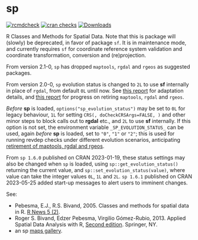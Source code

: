 # sp

[![rcmdcheck](https://github.com/edzer/sp/actions/workflows/rcmdcheck.yaml/badge.svg)](https://github.com/edzer/sp/actions/workflows/rcmdcheck.yaml)
[![cran checks](https://badges.cranchecks.info/worst/sp.svg)](https://cran.r-project.org/web/checks/check_results_sp.html)
[![Downloads](http://cranlogs.r-pkg.org/badges/sp?color=brightgreen)](http://www.r-pkg.org/pkg/sp)

R Classes and Methods for Spatial Data. Note that this is package will (slowly) be deprecated, in favor of package `sf`. It is in maintenance mode, and currently requires `sf` for coordinate reference system validation and coordinate transformation, conversion and (re)projection.

From version 2.1-0, `sp` has dropped `maptools`, `rgdal` and `rgeos` as suggested packages.

From version 2.0-0, `sp` evolution status is changed to `2L` to use **sf** internally in place of `rgdal`, from default `0L` until now. See [this report](https://r-spatial.org/r/2023/05/15/evolution4.html) for adaptation details, and [this report](https://r-spatial.org/r/2023/04/10/evolution3.html) for progress on retiring `maptools`, `rgdal` and `rgeos`.

*Before* **sp** is loaded, `options("sp_evolution_status")` may be set to `0L` for legacy behaviour, `1L` for setting `CRS(, doCheckCRSArgs=FALSE, )` and other minor steps to block calls out to **rgdal** etc., and `2L` to use **sf** internally. If this option is not set, the environment variable `_SP_EVOLUTION_STATUS_` can be used, again *before* **sp** is loaded, set to `"0"`, `"1"` or `"2"`; this is used for running revdep checks under different evolution scenarios, anticipating [retirement of maptools, rgdal and rgeos](https://r-spatial.org/r/2022/04/12/evolution.html).

From `sp 1.6.0` published on CRAN 2023-01-19, these status settings may also be changed when `sp` is loaded, using `sp::get_evolution_status()` returning the current value, and `sp::set_evolution_status(value)`, where value can take the integer values `0L`, `1L` and `2L`. `sp 1.6.1` published on CRAN 2023-05-25 added start-up messages to alert users to imminent changes.

See:

* Pebesma, E.J., R.S. Bivand, 2005. Classes and methods for spatial data in R. 
[R News 5 (2)](https://cran.r-project.org/doc/Rnews/Rnews_2005-2.pdf).
* Roger S. Bivand, Edzer Pebesma, Virgilio Gómez-Rubio, 2013. Applied Spatial Data 
Analysis with R, [Second edition](https://www.asdar-book.org/). Springer, NY.  
* an sp [maps gallery](https://edzer.github.io/sp/articles/sp_gallery.html).
